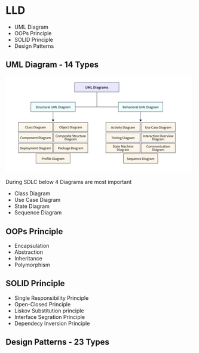 # LLD

* UML Diagram
* OOPs Principle
* SOLID Principle
* Design Patterns

## UML Diagram - 14 Types

![UML](../Diagrams/UML.png)

During SDLC below 4 Diagrams are most important

* Class Diagram
* Use Case Diagram
* State Diagram
* Sequence Diagram

## OOPs Principle

* Encapsulation
* Abstraction
* Inheritance
* Polymorphism

## SOLID Principle

* Single Responsibility Principle
* Open-Closed Principle
* Liskov Substitution principle
* Interface Segration Principle
* Dependecy Inversion Principle

## Design Patterns - 23 Types

